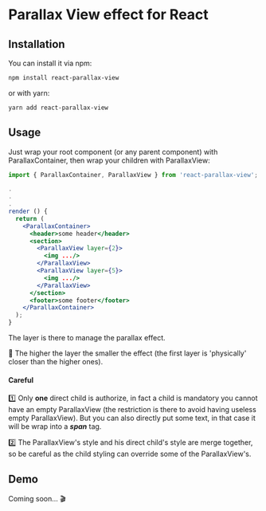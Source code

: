# Parallax View effect for React #

## Installation ##

You can install it via npm:
```bash
npm install react-parallax-view
```

or with yarn:
```bash
yarn add react-parallax-view
```

## Usage ##
Just wrap your root component (or any parent component) with ParallaxContainer, then wrap your children with ParallaxView:
```jsx harmony
import { ParallaxContainer, ParallaxView } from 'react-parallax-view';

.
.
.
render () {
  return (
    <ParallaxContainer>
      <header>some header</header>
      <section>
        <ParallaxView layer={2}>
          <img .../>
        </ParallaxView>
        <ParallaxView layer={5}>
          <img .../>
        </ParallaxView>
      </section>
      <footer>some footer</footer>
    </ParallaxContainer>
  );
}
```
The layer is there to manage the parallax effect.

:memo: The higher the layer the smaller the effect (the first layer is 'physically' closer than the higher ones).

#### Careful ####

:one: Only __one__ direct child is authorize, in fact a child is mandatory you cannot have an empty ParallaxView (the restriction is there to avoid having useless empty ParallaxView).
But you can also directly put some text, in that case it will be wrap into a ___span___ tag.

:two: The ParallaxView's style and his direct child's style are merge together, so be careful as the child styling can override some of the ParallaxView's.


## Demo ##
Coming soon... :clapper:
